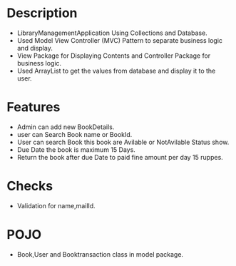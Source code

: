  # Description
 - LibraryManagementApplication Using Collections and Database.
 - Used Model View Controller (MVC) Pattern to separate business logic and display.
 - View Package for Displaying Contents and Controller Package for business logic.
 - Used ArrayList to get the values from database and display it to the user.
 # Features
 - Admin can add new BookDetails.
 - user can Search Book name or BookId.
 - User can search Book this book are Avilable or NotAvilable Status show.
 - Due Date the book is maximum 15 Days.
 - Return the book after due Date to paid fine amount per day 15 ruppes. 
 # Checks
  - Validation for name,mailId.
 # POJO
  - Book,User and Booktransaction class in model package.
